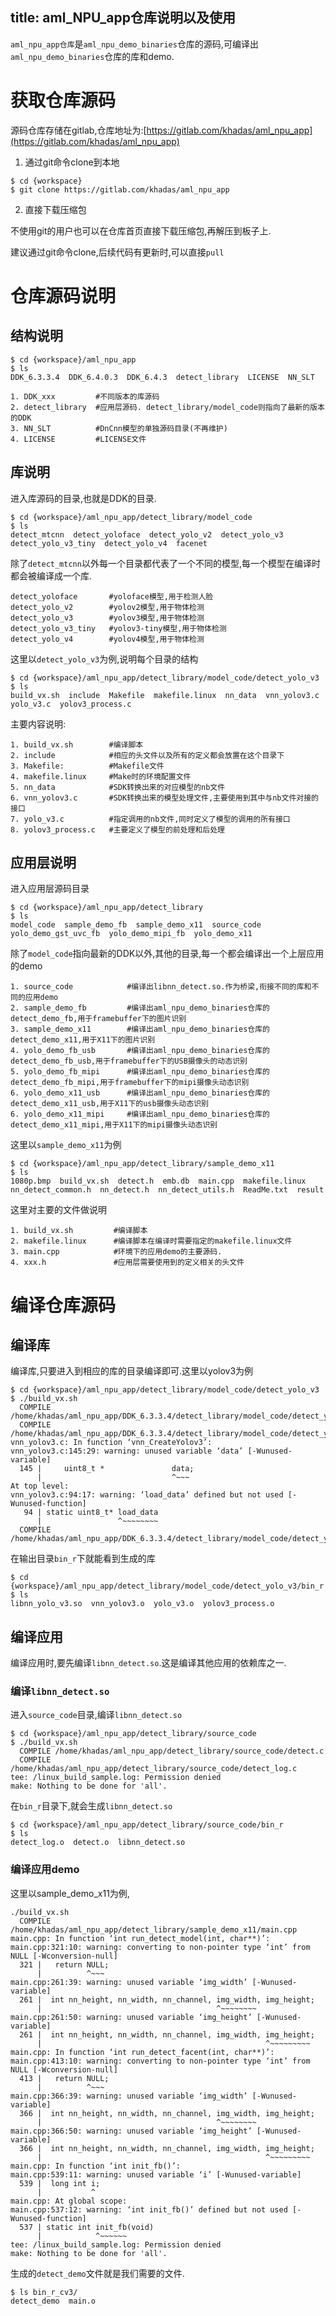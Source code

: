title: aml_NPU_app仓库说明以及使用
---

`aml_npu_app仓库`是`aml_npu_demo_binaries`仓库的源码,可编译出`aml_npu_demo_binaries`仓库的库和demo.

# 获取仓库源码

源码仓库存储在gitlab,仓库地址为:[https://gitlab.com/khadas/aml_npu_app](https://gitlab.com/khadas/aml_npu_app)

1. 通过git命令clone到本地

```shell
$ cd {workspace}
$ git clone https://gitlab.com/khadas/aml_npu_app
```

2. 直接下载压缩包

不使用git的用户也可以在仓库首页直接下载压缩包,再解压到板子上.

建议通过git命令clone,后续代码有更新时,可以直接`pull`

# 仓库源码说明

## 结构说明

```shell
$ cd {workspace}/aml_npu_app
$ ls
DDK_6.3.3.4  DDK_6.4.0.3  DDK_6.4.3  detect_library  LICENSE  NN_SLT
```

```
1. DDK_xxx         #不同版本的库源码
2. detect_library  #应用层源码. detect_library/model_code则指向了最新的版本的DDK
3. NN_SLT          #DnCnn模型的单独源码目录(不再维护)
4. LICENSE         #LICENSE文件
```

## 库说明

进入库源码的目录,也就是DDK的目录.

```shell
$ cd {workspace}/aml_npu_app/detect_library/model_code
$ ls
detect_mtcnn  detect_yoloface  detect_yolo_v2  detect_yolo_v3  detect_yolo_v3_tiny  detect_yolo_v4  facenet
```

除了`detect_mtcnn`以外每一个目录都代表了一个不同的模型,每一个模型在编译时都会被编译成一个库.

```shell
detect_yoloface       #yoloface模型,用于检测人脸
detect_yolo_v2        #yolov2模型,用于物体检测
detect_yolo_v3        #yolov3模型,用于物体检测
detect_yolo_v3_tiny   #yolov3-tiny模型,用于物体检测
detect_yolo_v4        #yolov4模型,用于物体检测
```

这里以`detect_yolo_v3`为例,说明每个目录的结构

```shell
$ cd {workspace}/aml_npu_app/detect_library/model_code/detect_yolo_v3
$ ls
build_vx.sh  include  Makefile  makefile.linux  nn_data  vnn_yolov3.c  yolo_v3.c  yolov3_process.c
```

主要内容说明:

```
1. build_vx.sh        #编译脚本
2. include            #相应的头文件以及所有的定义都会放置在这个目录下
3. Makefile:          #Makefile文件
4. makefile.linux     #Make时的环境配置文件
5. nn_data            #SDK转换出来的对应模型的nb文件
6. vnn_yolov3.c       #SDK转换出来的模型处理文件,主要使用到其中与nb文件对接的接口
7. yolo_v3.c          #指定调用的nb文件,同时定义了模型的调用的所有接口
8. yolov3_process.c   #主要定义了模型的前处理和后处理
```

## 应用层说明

进入应用层源码目录

```shell
$ cd {workspace}/aml_npu_app/detect_library
$ ls
model_code  sample_demo_fb  sample_demo_x11  source_code  yolo_demo_gst_uvc_fb  yolo_demo_mipi_fb  yolo_demo_x11
```

除了`model_code`指向最新的DDK以外,其他的目录,每一个都会编译出一个上层应用的demo

```
1. source_code            #编译出libnn_detect.so.作为桥梁,衔接不同的库和不同的应用demo
2. sample_demo_fb         #编译出aml_npu_demo_binaries仓库的detect_demo_fb,用于framebuffer下的图片识别
3. sample_demo_x11        #编译出aml_npu_demo_binaries仓库的detect_demo_x11,用于X11下的图片识别
4. yolo_demo_fb_usb       #编译出aml_npu_demo_binaries仓库的detect_demo_fb_usb,用于framebuffer下的USB摄像头的动态识别
5. yolo_demo_fb_mipi      #编译出aml_npu_demo_binaries仓库的detect_demo_fb_mipi,用于framebuffer下的mipi摄像头动态识别
6. yolo_demo_x11_usb      #编译出aml_npu_demo_binaries仓库的detect_demo_x11_usb,用于X11下的usb摄像头动态识别
6. yolo_demo_x11_mipi     #编译出aml_npu_demo_binaries仓库的detect_demo_x11_mipi,用于X11下的mipi摄像头动态识别
```

这里以`sample_demo_x11`为例

```shell
$ cd {workspace}/aml_npu_app/detect_library/sample_demo_x11
$ ls
1080p.bmp  build_vx.sh  detect.h  emb.db  main.cpp  makefile.linux  nn_detect_common.h  nn_detect.h  nn_detect_utils.h  ReadMe.txt  result
```

这里对主要的文件做说明

```
1. build_vx.sh         #编译脚本
2. makefile.linux      #编译脚本在编译时需要指定的makefile.linux文件
3. main.cpp            #环境下的应用demo的主要源码.
4. xxx.h               #应用层需要使用到的定义相关的头文件
```

# 编译仓库源码


## 编译库

编译库,只要进入到相应的库的目录编译即可.这里以yolov3为例

```shell
$ cd {workspace}/aml_npu_app/detect_library/model_code/detect_yolo_v3
$ ./build_vx.sh 
  COMPILE /home/khadas/aml_npu_app/DDK_6.3.3.4/detect_library/model_code/detect_yolo_v3/yolov3_process.c
  COMPILE /home/khadas/aml_npu_app/DDK_6.3.3.4/detect_library/model_code/detect_yolo_v3/vnn_yolov3.c
vnn_yolov3.c: In function ‘vnn_CreateYolov3’:
vnn_yolov3.c:145:29: warning: unused variable ‘data’ [-Wunused-variable]
  145 |     uint8_t *               data;
      |                             ^~~~
At top level:
vnn_yolov3.c:94:17: warning: ‘load_data’ defined but not used [-Wunused-function]
   94 | static uint8_t* load_data
      |                 ^~~~~~~~~
  COMPILE /home/khadas/aml_npu_app/DDK_6.3.3.4/detect_library/model_code/detect_yolo_v3/yolo_v3.c
```

在输出目录`bin_r`下就能看到生成的库

```shell
$ cd {workspace}/aml_npu_app/detect_library/model_code/detect_yolo_v3/bin_r
$ ls
libnn_yolo_v3.so  vnn_yolov3.o  yolo_v3.o  yolov3_process.o
```

## 编译应用

编译应用时,要先编译`libnn_detect.so`.这是编译其他应用的依赖库之一.

### 编译`libnn_detect.so`

进入`source_code`目录,编译`libnn_detect.so`

```shell
$ cd {workspace}/aml_npu_app/detect_library/source_code
$ ./build_vx.sh
  COMPILE /home/khadas/aml_npu_app/detect_library/source_code/detect.c
  COMPILE /home/khadas/aml_npu_app/detect_library/source_code/detect_log.c
tee: /linux_build_sample.log: Permission denied
make: Nothing to be done for 'all'.
```

在`bin_r`目录下,就会生成`libnn_detect.so`

```shell
$ cd {workspace}/aml_npu_app/detect_library/source_code/bin_r
$ ls
detect_log.o  detect.o  libnn_detect.so
```

### 编译应用demo

这里以sample_demo_x11为例,

```shell
./build_vx.sh
  COMPILE /home/khadas/aml_npu_app/detect_library/sample_demo_x11/main.cpp
main.cpp: In function ‘int run_detect_model(int, char**)’:
main.cpp:321:10: warning: converting to non-pointer type ‘int’ from NULL [-Wconversion-null]
  321 |   return NULL;
      |          ^~~~
main.cpp:261:39: warning: unused variable ‘img_width’ [-Wunused-variable]
  261 |  int nn_height, nn_width, nn_channel, img_width, img_height;
      |                                       ^~~~~~~~~
main.cpp:261:50: warning: unused variable ‘img_height’ [-Wunused-variable]
  261 |  int nn_height, nn_width, nn_channel, img_width, img_height;
      |                                                  ^~~~~~~~~~
main.cpp: In function ‘int run_detect_facent(int, char**)’:
main.cpp:413:10: warning: converting to non-pointer type ‘int’ from NULL [-Wconversion-null]
  413 |   return NULL;
      |          ^~~~
main.cpp:366:39: warning: unused variable ‘img_width’ [-Wunused-variable]
  366 |  int nn_height, nn_width, nn_channel, img_width, img_height;
      |                                       ^~~~~~~~~
main.cpp:366:50: warning: unused variable ‘img_height’ [-Wunused-variable]
  366 |  int nn_height, nn_width, nn_channel, img_width, img_height;
      |                                                  ^~~~~~~~~~
main.cpp: In function ‘int init_fb()’:
main.cpp:539:11: warning: unused variable ‘i’ [-Wunused-variable]
  539 |  long int i;
      |           ^
main.cpp: At global scope:
main.cpp:537:12: warning: ‘int init_fb()’ defined but not used [-Wunused-function]
  537 | static int init_fb(void)
      |            ^~~~~~~
tee: /linux_build_sample.log: Permission denied
make: Nothing to be done for 'all'.
```

生成的`detect_demo`文件就是我们需要的文件.

```shell
$ ls bin_r_cv3/
detect_demo  main.o
```









